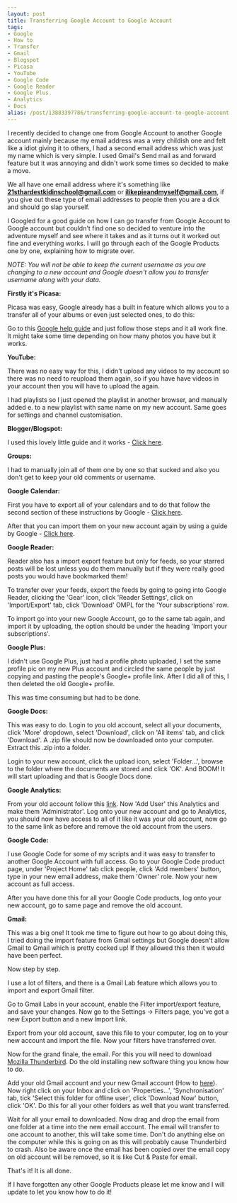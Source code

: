 ```yaml
---
layout: post
title: Transferring Google Account to Google Account
tags:
- Google
- How to
- Transfer
- Gmail
- Blogspot
- Picasa
- YouTube
- Google Code
- Google Reader
- Google Plus
- Analytics
- Docs
alias: /post/13883397786/transferring-google-account-to-google-account
---
```

I recently decided to change one from Google Account to another Google account mainly because my email address was a very childish one and felt like a idiot giving it to others, I had a second email address which was just my name which is very simple. I used Gmail's Send mail as and forward feature but it was annoying and didn't work some times so decided to make a move.

We all have one email address where it's something like **21sthardestkidinschool@gmail.com** or **ilikepieandmyself@gmail.com**, if you give out these type of email addresses to people then you are a dick and should go slap yourself.

I Googled for a good guide on how I can go transfer from Google Account to Google account but couldn't find one so decided to venture into the adventure myself and see where it takes and as it turns out it worked out fine and everything works. I will go through each of the Google Products one by one, explaining how to migrate over.

_NOTE: You will not be able to keep the current username as you are changing to a new account and Google doesn't allow you to transfer username along with your data._

**Firstly it's Picasa:**

Picasa was easy, Google already has a built in feature which allows you to a transfer all of your albums or even just selected ones, to do this:

Go to this [Google help guide](http://picasa.google.com/support/bin/answer.py?answer=189356) and just follow those steps and it all work fine. It might take some time depending on how many photos you have but it works.

**YouTube:**

There was no easy way for this, I didn't upload any videos to my account so there was no need to reupload them again, so if you have have videos in your account then you will have to upload the again.

I had playlists so I just opened the playlist in another browser, and manually added e. to a new playlist with same name on my new account. Same goes for settings and channel customisation.

**Blogger/Blogspot:**

I used this lovely little guide and it works - [Click here](http://support.google.com/blogger/bin/answer.py?hl=en&answer=41448).

**Groups:**

I had to manually join all of them one by one so that sucked and also you don't get to keep your old comments or username.

**Google Calendar:**

First you have to export all of your calendars and to do that follow the second section of these instructions by Google - [Click here](http://www.google.com/support/calendar/bin/answer.py?hl=en-GB&answer=37111&topic=1672003&ctx=topic).

After that you can import them on your new account again by using a guide by Google - [Click here](http://www.google.com/support/calendar/bin/answer.py?hl=en-GB&answer=37118&topic=1672003&ctx=topic).

**Google Reader:**

Reader also has a import export feature but only for feeds, so your starred posts will be lost unless you do them manually but if they were really good posts you would have bookmarked them!

To transfer over your feeds, export the feeds by going to going into Google Reader, clicking the 'Gear' icon, click 'Reader Settings', click on 'Import/Export' tab, click 'Download' OMPL for the 'Your subscriptions' row.

To import go into your new Google Account, go to the same tab again, and import it by uploading, the option should be under the heading 'Import your subscriptions'.

**Google Plus:**

I didn't use Google Plus, just had a profile photo uploaded, I set the same profile pic on my new Plus account and circled the same people by just copying and pasting the people's Google+ profile link. After I did all of this, I then deleted the old Google+ profile.

This was time consuming but had to be done.

**Google Docs:**

This was easy to do. Login to you old account, select all your documents, click 'More' dropdown, select 'Download', click on 'All items' tab, and click 'Download'. A .zip file should now be downloaded onto your computer. Extract this .zip into a folder.

Login to your new account, click the upload icon, select 'Folder…', browse to the folder where the documents are stored and click 'OK'. And BOOM! It will start uploading and that is Google Docs done.

**Google Analytics:**

From your old account follow this [link](https://www.google.com/analytics/settings/user_list). Now 'Add User' this Analytics and make them 'Administrator'. Log onto your new account and go to Analytics, you should now have access to all of it like it was your old account, now go to the same link as before and remove the old account from the users.

**Google Code:**

I use Google Code for some of my scripts and it was easy to transfer to another Google Account with full access. Go to your Google Code product page, under 'Project Home' tab click people, click 'Add members' button, type in
your new email address, make them 'Owner' role. Now your new account as full access.

After you have done this for all your Google Code products, log onto your new account, go to same page and remove the old account.

**Gmail:**

This was a big one! It took me time to figure out how to go about doing this,
I tried doing the import feature from Gmail settings but Google doesn't allow Gmail to Gmail which is pretty cocked up! If they allowed this then it would have been perfect.

Now step by step.

I use a lot of filters, and there is a Gmail Lab feature which allows you to import and export Gmail filter.

Go to Gmail Labs in your account, enable the Filter import/export feature, and save your changes. Now go to the Settings -> Filters page, you've got a new Export button and a new Import link.

Export from your old account, save this file to your computer, log on to your new account and import the file. Now your filters have transferred over.

Now for the grand finale, the email. For this you will need to download [Mozilla Thunderbird](http://www.getthunderbird.com). Do the old installing new software thing you know how to do.

Add your old Gmail account and your new Gmail account (How to [here](https://wiki.mozilla.org/Thunderbird:Help_Documentation:Managing_Your_Accounts#Adding_a_new_account)). Now right click on your Inbox and click on 'Properties…', 'Synchronisation' tab, tick 'Select this folder for offline user', click 'Download Now' button, click 'OK'. Do this for all your other folders as well that you want transferred.

Wait for all your email to downloaded. Now drag and drop the email from one folder at a time into the new email account. The email will transfer to one account to another, this will take some time. Don't do anything else on the computer while this is going on as this will probably cause Thunderbird to crash. Also be aware once the email has been copied over the email copy on old account will be removed, so it is like Cut & Paste for email.

That's it! It is all done.

If I have forgotten any other Google Products please let me know and I will update to let you know how to do it!